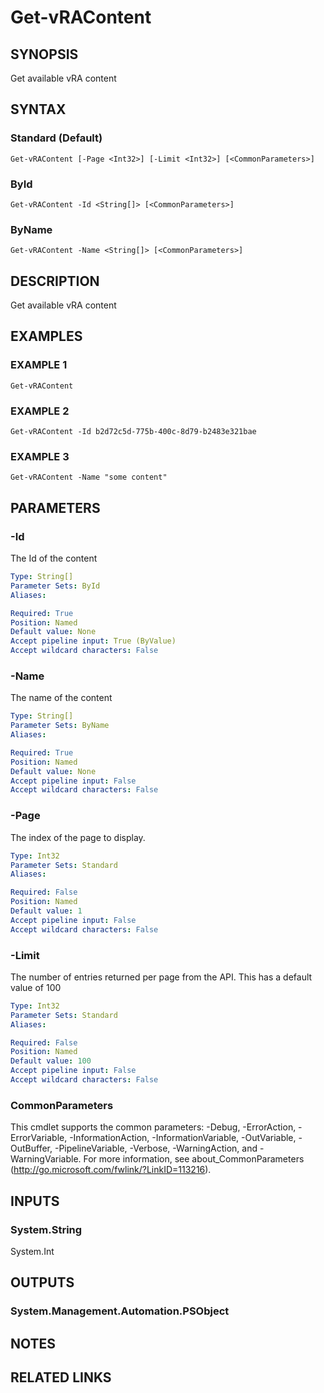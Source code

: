 # Get-vRAContent

## SYNOPSIS
Get available vRA content

## SYNTAX

### Standard (Default)
```
Get-vRAContent [-Page <Int32>] [-Limit <Int32>] [<CommonParameters>]
```

### ById
```
Get-vRAContent -Id <String[]> [<CommonParameters>]
```

### ByName
```
Get-vRAContent -Name <String[]> [<CommonParameters>]
```

## DESCRIPTION
Get available vRA content

## EXAMPLES

### EXAMPLE 1
```
Get-vRAContent
```

### EXAMPLE 2
```
Get-vRAContent -Id b2d72c5d-775b-400c-8d79-b2483e321bae
```

### EXAMPLE 3
```
Get-vRAContent -Name "some content"
```

## PARAMETERS

### -Id
The Id of the content

```yaml
Type: String[]
Parameter Sets: ById
Aliases:

Required: True
Position: Named
Default value: None
Accept pipeline input: True (ByValue)
Accept wildcard characters: False
```

### -Name
The name of the content

```yaml
Type: String[]
Parameter Sets: ByName
Aliases:

Required: True
Position: Named
Default value: None
Accept pipeline input: False
Accept wildcard characters: False
```

### -Page
The index of the page to display.

```yaml
Type: Int32
Parameter Sets: Standard
Aliases:

Required: False
Position: Named
Default value: 1
Accept pipeline input: False
Accept wildcard characters: False
```

### -Limit
The number of entries returned per page from the API.
This has a default value of 100

```yaml
Type: Int32
Parameter Sets: Standard
Aliases:

Required: False
Position: Named
Default value: 100
Accept pipeline input: False
Accept wildcard characters: False
```

### CommonParameters
This cmdlet supports the common parameters: -Debug, -ErrorAction, -ErrorVariable, -InformationAction, -InformationVariable, -OutVariable, -OutBuffer, -PipelineVariable, -Verbose, -WarningAction, and -WarningVariable.
For more information, see about_CommonParameters (http://go.microsoft.com/fwlink/?LinkID=113216).

## INPUTS

### System.String
System.Int

## OUTPUTS

### System.Management.Automation.PSObject

## NOTES

## RELATED LINKS
